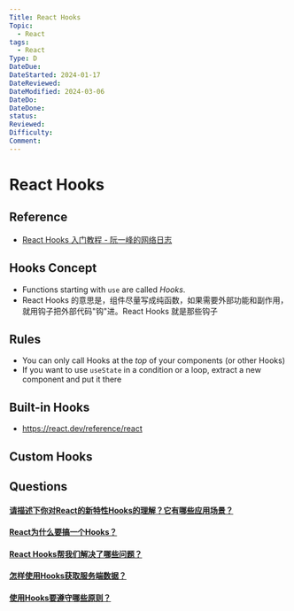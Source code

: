 ```yaml
---
Title: React Hooks
Topic:
  - React
tags:
  - React
Type: D
DateDue: 
DateStarted: 2024-01-17
DateReviewed: 
DateModified: 2024-03-06
DateDo: 
DateDone: 
status: 
Reviewed: 
Difficulty: 
Comment:
---
```


# React Hooks
## Reference
- [React Hooks 入门教程 - 阮一峰的网络日志](https://www.ruanyifeng.com/blog/2019/09/react-hooks.html)
## Hooks Concept
- Functions starting with `use` are called _Hooks_.
- React Hooks 的意思是，组件尽量写成纯函数，如果需要外部功能和副作用，就用钩子把外部代码"钩"进。React Hooks 就是那些钩子
## Rules
- You can only call Hooks at the *top* of your components (or other Hooks)
- If you want to use `useState` in a condition or a loop, extract a new component and put it there

## Built-in Hooks
- https://react.dev/reference/react
## Custom Hooks

## Questions
#### [请描述下你对React的新特性Hooks的理解？它有哪些应用场景？](https://github.com/haizlin/fe-interview/issues/702)
#### [React为什么要搞一个Hooks？](https://github.com/haizlin/fe-interview/issues/846)
#### [React Hooks帮我们解决了哪些问题？](https://github.com/haizlin/fe-interview/issues/845)

#### [怎样使用Hooks获取服务端数据？](https://github.com/haizlin/fe-interview/issues/891)
#### [使用Hooks要遵守哪些原则？](https://github.com/haizlin/fe-interview/issues/890)







